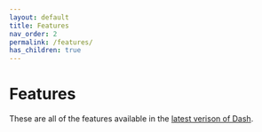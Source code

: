 ```yaml
---
layout: default
title: Features
nav_order: 2
permalink: /features/
has_children: true
---
```


# Features

These are all of the features available in the [latest verison of Dash](https://browndash.com/login).